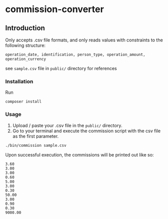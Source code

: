 # commission-converter

## Introduction

Only accepts .csv file formats, and only reads values with constraints to the following structure:
```
operation_date, identification, person_type, operation_amount, operation_currency
```
see `sample.csv` file in `public/` directory for references
### Installation

Run
```
composer install
```

### Usage
1. Upload / paste your .csv file in the `public/` directory.
2. Go to your terminal and execute the commission script with the csv file as the first parameter.


```
./bin/commission sample.csv
```

Upon successful execution, the commissions will be printed out like so:
````
3.60
3.00
3.00
0.60
5.00
3.00
0.30
50.00
3.00
0.90
0.30
9000.00
````
